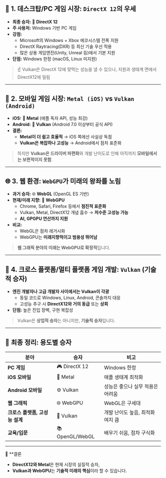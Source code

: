 ## 🎯 **1. 데스크탑/PC 게임 시장: `DirectX 12`의 우세**
- **최종 승자:** 💠 **DirectX 12**
- **주 사용처:** Windows 기반 PC 게임
- **강점:**
  - Microsoft의 Windows + Xbox 에코시스템 전폭 지원
  - DirectX Raytracing(DXR) 등 최신 기술 우선 적용
  - 많은 상용 게임엔진(Unity, Unreal 등)에서 기본 지원
- **단점:** Windows 한정 (macOS, Linux 미지원)

> ☝ Vulkan은 DirectX 12에 맞먹는 성능을 낼 수 있으나, 지원과 생태계 면에서 DirectX12에 밀림

---

## 📱 **2. 모바일 게임 시장: `Metal (iOS)` vs `Vulkan (Android)`**
- **iOS:** 🍎 **Metal** (애플 독자 API, 성능 최강)
- **Android:** 📶 **Vulkan** (Android 7.0 이상부터 공식 API)
- **결론:**
  - **Metal이 더 쉽고 효율적** → iOS 쪽에선 사실상 독점
  - **Vulkan은 복잡하나 고성능** → Android에서 점차 표준화

> 하지만 **Vulkan은 드라이버 파편화**와 개발 난이도로 인해 아직까지 **모바일에서는 보편적이지 못함**.

---

## 🌐 **3. 웹 환경: `WebGPU`가 미래의 왕좌를 노림**
- **과거 승자:** 🌐 **WebGL** (OpenGL ES 기반)
- **현재/미래 지향:** 🦾 **WebGPU**  
  - Chrome, Safari, Firefox 등에서 **점진적 표준화**
  - Vulkan, Metal, DirectX12 개념 흡수 → **저수준 고성능 가능**
  - **AI, GPGPU 연산까지 지원**
- **비교:**
  - WebGL은 점차 레거시화
  - WebGPU는 **미래지향적이고 범용성 뛰어남**

> **웹 그래픽 분야의 미래는 WebGPU로 확정적**입니다.

---

## 🧱 **4. 크로스 플랫폼/멀티 플랫폼 게임 개발: `Vulkan` (기술적 승자)**
- **엔진 개발자나 고급 개발자 사이에서는 Vulkan이 각광**
  - 동일 코드로 Windows, Linux, Android, 콘솔까지 대응
  - 고성능 추구 시 **DirectX12와 거의 동급** 또는 **상회**
- **단점:** 높은 진입 장벽, 구현 복잡성

> Vulkan은 **상업적 승자**는 아니지만, **기술적 승자**입니다.

---

## 🏁 **최종 정리: 용도별 승자**
| 분야 | 승자 | 비고 |
|------|------|------|
| **PC 게임** | 🎮 DirectX 12 | Windows 한정 |
| **iOS 모바일** | 🍎 Metal | 애플 생태계 최적화 |
| **Android 모바일** | ⚙ Vulkan | 성능은 좋으나 실무 적용은 어려움 |
| **웹 그래픽** | 🌐 WebGPU | WebGL은 구세대 |
| **크로스 플랫폼, 고성능 설계** | 🔧 Vulkan | 개발 난이도 높음, 최적화 여지 큼 |
| **교육/입문** | 📚 OpenGL/WebGL | 배우기 쉬움, 점차 구식화 |

---

💬 **결론
- **DirectX12와 Metal**은 현재 시장의 실질적 승자,
- **Vulkan과 WebGPU**는 **기술적 미래의 핵심**이라 할 수 있습니다.
